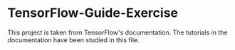 # TensorFlow-Guide-Exercise

This project is taken from TensorFlow's documentation. The tutorials in the documentation have been studied in this file.
